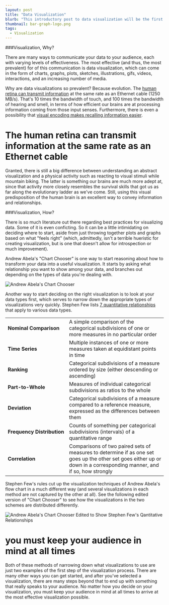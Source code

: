```yaml
---
layout: post
title: "Data Visualization"
blurb: "This introductory post to data visualization will be the first of a several-week series on the subject."
thumbnail: bar-graph-logo.png
tags: 
  - Visualization
---
```


###Visualization, Why?

There are many ways to communicate your data to your audience, each with varying levels of effectiveness. The most effective (and thus, the most prevalent) for of this communication is data visualization, which can come in the form of charts, graphs, plots, sketches, illustrations, gifs, videos, interactions, and an increasing number of media.

Why are data visualizations so prevalent? Because evolution. The [human retina can transmit information](http://www.edwardtufte.com/bboard/q-and-a-fetch-msg?msg_id=0002NC) at the same rate as an Ethernet cable (1250 MB/s). That's 10 times the bandwidth of touch, and 100 times the bandwidth of hearing and smell, in terms of how efficient our brains are at processing information coming from those input senses. Furthermore, there is even a possibility that [visual encoding makes recalling information easier](http://www.radiolab.org/story/91711-limits-of-the-mind/).

<h1 class="pull-quote">The human retina can transmit information at the same rate as an Ethernet cable</h1>


Granted, there is still a big difference between understanding an abstract visualization and a physical activity such as reacting to visual stimuli while mountain biking. The latter is something our brains are much more adept at, since that activity more closely resembles the survival skills that got us as far along the evolutionary ladder as we've come. Still, using this visual predisposition of the human brain is an excellent way to convey information and relationships.

###Visualization, How?

There is so much literature out there regarding best practices for visualizing data. Some of it is even conficting. So it can be a little intimidating on deciding where to start, aside from just throwing together plots and graphs based on what "feels right" (which, admittedly, isn't a terrible hueristic for creating visualization, but is one that doesn't allow for introspection or much improvement).

Andrew Abela's "Chart Chooser" is one way to start reasoning about how to transform your data into a useful visualization. It starts by asking what relationship you want to show among your data, and branches out depending on the types of data you're dealing with.

<img alt="Andrew Abela's Chart Chooser" src="/img/chartchooserincolor.jpg" class="full-size">

Another way to start deciding on the right visualization is to look at your data types first, which serves to narrow down the appropriate types of visualizations very quickly. Stephen Few lists [7 quantitative relationships](http://www.perceptualedge.com/articles/ie/the_right_graph.pdf) that apply to various data types.

|  |  |
|--|--|
| **<nobr>Nominal Comparison</nobr>** | A simple comparison of the categorical subdivisions of one or more measures in no particular order |
| **<nobr>Time Series</nobr>** | Multiple instances of one or more measures taken at equidistant points in time |
| **<nobr>Ranking</nobr>** | Categorical subdivisions of a measure ordered by size (either descending or ascending) |
| **<nobr>Part-to-Whole</nobr>** | Measures of individual categorical subdivisions as ratios to the whole |
| **<nobr>Deviation</nobr>** | Categorical subdivisions of a measure compared to a reference measure, expressed as the differences between them |
| **<nobr>Frequency Distribution</nobr>** | Counts of something per categorical subdivisions (intervals) of a quantitative range |
| **<nobr>Correlation</nobr>** | Comparisons of two paired sets of measures to determine if as one set goes up the other set goes either up or down in a corresponding manner, and if so, how strongly | 

Stephen Few's rules cut up the visualization techniques of Andrew Abela's flow chart in a much different way (and several visualizations in each method are not captured by the other at all). See the following edited version of "Chart Chooser" to see how the visualizations in the two schemes are distributed differently.

<img alt="Andrew Abela's Chart Chooser Edited to Show Stephen Few's Qantitative Relationships" src="/img/chartchooserincolor_comparison.png" class="full-size">

<h1 class="pull-quote left">you must keep your audience in mind at all times</h1>

Both of these methods of narrowing down what visualizations to use are just two examples of the first step of the visualization process. There are many other ways you can get started, and after you've selected a visualization, there are many steps beyond that to end up with something that really speaks to your audience. No matter how you decide on your visualization, you must keep your audience in mind at all times to arrive at the most effective visualization possible.